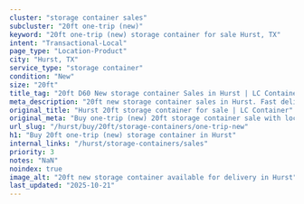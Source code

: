```yaml
---
cluster: "storage container sales"
subcluster: "20ft one-trip (new)"
keyword: "20ft one-trip (new) storage container for sale Hurst, TX"
intent: "Transactional-Local"
page_type: "Location-Product"
city: "Hurst, TX"
service_type: "storage container"
condition: "New"
size: "20ft"
title_tag: "20ft D60 New storage container Sales in Hurst | LC Container"
meta_description: "20ft new storage container sales in Hurst. Fast delivery, competitive pricing. Serving storage containers area. Quote ID: W1L. Call (214) 524-4168 for your free quote today."
original_title: "Hurst 20ft storage container for sale | LC Container"
original_meta: "Buy one-trip (new) 20ft storage container sale with local delivery in Hurst, TX. LC Container — local Since 2003. Request a fast quote today."
url_slug: "/hurst/buy/20ft/storage-containers/one-trip-new"
h1: "Buy 20ft one-trip (new) storage container in Hurst"
internal_links: "/hurst/storage-containers/sales"
priority: 3
notes: "NaN"
noindex: true
image_alt: "20ft new storage container available for delivery in Hurst"
last_updated: "2025-10-21"
---
```


<!-- TODO: Add unique city/inventory copy, images, and internal links here. -->
